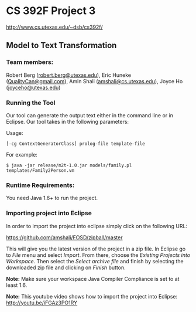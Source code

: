 CS 392F Project 3
=================
http://www.cs.utexas.edu/~dsb/cs392f/

Model to Text Transformation
----------------------------

### Team members:
Robert Berg (robert.berg@utexas.edu), Eric Huneke (QualityCan@gmail.com), 
Amin Shali (amshali@cs.utexas.edu), Joyce Ho (joyceho@utexas.edu)

### Running the Tool

Our tool can generate the output text either in the command line or in Eclipse. 
Our tool takes in the following parameters:

Usage:

    [-cg ContextGeneratorClass] prolog-file template-file


For example:

    $ java -jar release/m2t-1.0.jar models/family.pl templates/Family2Person.vm

### Runtime Requirements:

You need Java 1.6+ to run the project. 

### Importing project into Eclipse

In order to import the project into eclipse simply click on the following URL:

https://github.com/amshali/FOSD/zipball/master

This will give you the latest version of the project in a zip file. In Eclipse
go to _File_ menu and select _Import_. From there, choose the _Existing Projects
into Workspace_. Then select the _Select archive file_ and finish by selecting 
the downloaded zip file and clicking on _Finish_ button.

**Note:** Make sure your workspace Java Compiler Compliance is set to at least 
1.6.

**Note:** This youtube video shows how to import the project into Eclipse:
http://youtu.be/iFGAz3PO1RY

